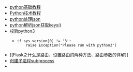- [python基础教程](https://www.runoob.com/python/python-variable-types.html)
- [Python技术教程](https://www.yuanrenxue.com/python/python-boolean.html)
- [python处理json](https://blog.csdn.net/qq_34160248/article/details/121605538)
- [python解析json获取keys()](https://wenku.baidu.com/view/da118ae80608763231126edb6f1aff00bed5709c.html)
- 校验python3
	- ```
	  if sys.version[0] != '3':
	      raise Exception("Please run with python3")
	  ```
- [[Flask之什么是路由、设置路由的两种方法、路由参数的详解]]
- [创建子进程subprocess](https://blog.csdn.net/jeffery0207/article/details/113407143)
-